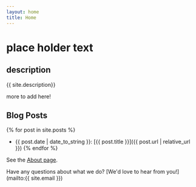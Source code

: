 ```yaml
---
layout: home
title: Home
---
```


# place holder text

## description
{{ site.description}}

more to add here!

## Blog Posts

{% for post in site.posts %}
- {{ post.date | date_to_string }}: [{{ post.title }}]({{ post.url | relative_url }})
{% endfor %}

See the [About page](about).

Have any questions about what we do? [We'd love to hear from you!](mailto:{{ site.email }})



